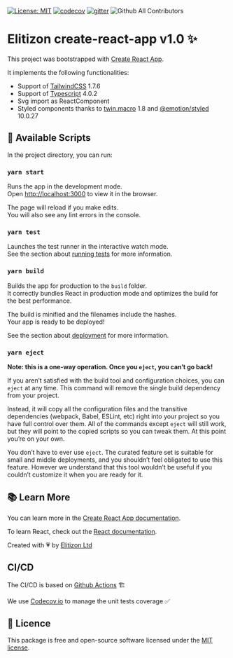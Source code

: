[![License: MIT](https://img.shields.io/badge/License-MIT-yellow.svg)](https://opensource.org/licenses/MIT)
[![codecov](https://codecov.io/gh/elitizon/create-react-app/branch/master/graph/badge.svg)](https://codecov.io/gh/elitizon/create-react-app)
[![gitter](https://img.shields.io/gitter/room/elitizon/community?color=blueviolet&style=flat-square)](https://gitter.im/elitizon/community?utm_source=share-link&utm_medium=link&utm_campaign=share-link)
![Github All Contributors](https://img.shields.io/github/all-contributors/elitizon/create-react-app/master)

# Elitizon create-react-app v1.0 ✨

This project was bootstrapped with [Create React App](https://github.com/facebook/create-react-app).

It implements the following functionalities:

- Support of [TailwindCSS](https://tailwindcss.com/) 1.7.6
- Support of [Typescript](https://www.typescriptlang.org/) 4.0.2
- Svg import as ReactComponent
- Styled components thanks to [twin.macro](https://www.npmjs.com/package/twin.macro) 1.8 and [@emotion/styled](https://emotion.sh/docs/styled) 10.0.27

## 🔌 Available Scripts

In the project directory, you can run:

### `yarn start`

Runs the app in the development mode.<br />
Open [http://localhost:3000](http://localhost:3000) to view it in the browser.

The page will reload if you make edits.<br />
You will also see any lint errors in the console.

### `yarn test`

Launches the test runner in the interactive watch mode.<br />
See the section about [running tests](https://facebook.github.io/create-react-app/docs/running-tests) for more information.

### `yarn build`

Builds the app for production to the `build` folder.<br />
It correctly bundles React in production mode and optimizes the build for the best performance.

The build is minified and the filenames include the hashes.<br />
Your app is ready to be deployed!

See the section about [deployment](https://facebook.github.io/create-react-app/docs/deployment) for more information.

### `yarn eject`

**Note: this is a one-way operation. Once you `eject`, you can’t go back!**

If you aren’t satisfied with the build tool and configuration choices, you can `eject` at any time. This command will remove the single build dependency from your project.

Instead, it will copy all the configuration files and the transitive dependencies (webpack, Babel, ESLint, etc) right into your project so you have full control over them. All of the commands except `eject` will still work, but they will point to the copied scripts so you can tweak them. At this point you’re on your own.

You don’t have to ever use `eject`. The curated feature set is suitable for small and middle deployments, and you shouldn’t feel obligated to use this feature. However we understand that this tool wouldn’t be useful if you couldn’t customize it when you are ready for it.

## 📚 Learn More

You can learn more in the [Create React App documentation](https://facebook.github.io/create-react-app/docs/getting-started).

To learn React, check out the [React documentation](https://reactjs.org/).

Created with 💗 by [Elitizon Ltd](https://www.elitizon.com)

## CI/CD

The CI/CD is based on [Github Actions](https://github.com/elitizon/create-react-app/actions) 🏗

We use [Codecov.io](https://codecov.io/gh/elitizon/create-react-app) to manage the unit tests coverage ✅

## 🔖 Licence

This package is free and open-source software licensed under the [MIT license](https://github.com/elitizon/create-react-app/blob/master/LICENCE.md).
